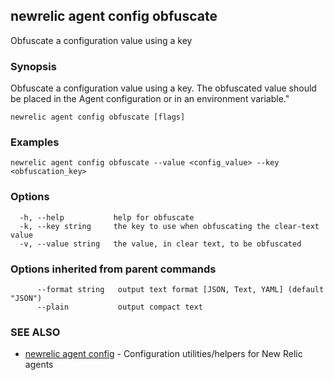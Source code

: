 ## newrelic agent config obfuscate

Obfuscate a configuration value using a key

### Synopsis

Obfuscate a configuration value using a key.  The obfuscated value
should be placed in the Agent configuration or in an environment variable." 


```
newrelic agent config obfuscate [flags]
```

### Examples

```
newrelic agent config obfuscate --value <config_value> --key <obfuscation_key>
```

### Options

```
  -h, --help           help for obfuscate
  -k, --key string     the key to use when obfuscating the clear-text value
  -v, --value string   the value, in clear text, to be obfuscated
```

### Options inherited from parent commands

```
      --format string   output text format [JSON, Text, YAML] (default "JSON")
      --plain           output compact text
```

### SEE ALSO

* [newrelic agent config](newrelic_agent_config.md)	 - Configuration utilities/helpers for New Relic agents

